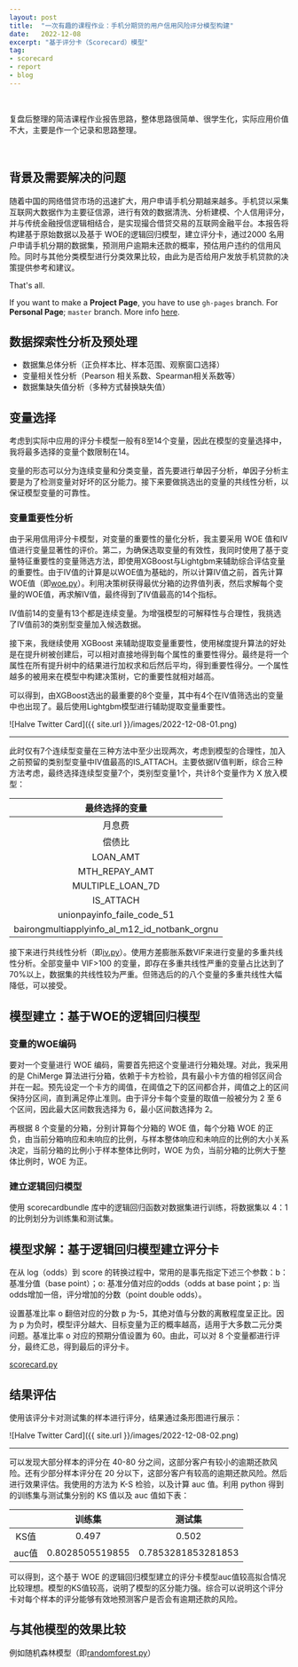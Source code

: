```yaml
---
layout: post
title:  "一次有趣的课程作业：手机分期贷的用户信用风险评分模型构建"
date:   2022-12-08
excerpt: "基于评分卡（Scorecard）模型"
tag:
- scorecard 
- report
- blog
---
```


<br/>

复盘后整理的简洁课程作业报告思路，整体思路很简单、很学生化，实际应用价值不大，主要是作一个记录和思路整理。

<br/>

## 背景及需要解决的问题
随着中国的网络借贷市场的迅速扩大，用户申请手机分期越来越多。手机贷以采集互联网大数据作为主要征信源，进行有效的数据清洗、分析建模、个人信用评分，并与传统金融授信逻辑相结合，是实现撮合借贷交易的互联网金融平台。本报告将构建基于原始数据以及基于 WOE的逻辑回归模型，建立评分卡，通过2000 名用户申请手机分期的数据集，预测用户逾期未还款的概率，预估用户违约的信用风险。同时与其他分类模型进行分类效果比较，由此为是否给用户发放手机贷款的决策提供参考和建议。
     
That's all.

If you want to make a **Project Page**, you have to use `gh-pages` branch. For **Personal Page**; `master` branch. More info [here](https://help.github.com/articles/about-github-pages-and-jekyll/#jekylls-build-process).

## 数据探索性分析及预处理
* 数据集总体分析（正负样本比、样本范围、观察窗口选择）
* 变量相关性分析（Pearson 相关系数、Spearman相关系数等）
* 数据集缺失值分析（多种方式替换缺失值）

## 变量选择
考虑到实际中应用的评分卡模型一般有8至14个变量，因此在模型的变量选择中，我将最多选择的变量个数限制在14。

变量的形态可以分为连续变量和分类变量，首先要进行单因子分析，单因子分析主要是为了检测变量对好坏的区分能力。接下来要做挑选出的变量的共线性分析，以保证模型变量的可靠性。

### 变量重要性分析
由于采用信用评分卡模型，对变量的重要性的量化分析，我主要采用 WOE 值和IV 值进行变量显著性的评价。第二，为确保选取变量的有效性，我同时使用了基于变量特征重要性的变量筛选方法，即使用XGBoost与Lightgbm来辅助综合评估变量的重要性。由于IV值的计算是以WOE值为基础的，所以计算IV值之前，首先计算 WOE值（即[woe.py](https://github.com/LZXCyrus/scorecard/blob/main/woe.py)）。利用决策树获得最优分箱的边界值列表，然后求解每个变量的WOE值，再求解IV值，最终得到了IV值最高的14个指标。

IV值前14的变量有13个都是连续变量。为增强模型的可解释性与合理性，我挑选了IV值前3的类别型变量加入候选数据。

接下来，我继续使用 XGBoost 来辅助提取变量重要性，使用梯度提升算法的好处是在提升树被创建后，可以相对直接地得到每个属性的重要性得分。最终是将一个属性在所有提升树中的结果进行加权求和后然后平均，得到重要性得分。一个属性越多的被用来在模型中构建决策树，它的重要性就相对越高。

可以得到，由XGBoost选出的最重要的8个变量，其中有4个在IV值筛选出的变量中也出现了。最后使用Lightgbm模型进行辅助提取变量重要性。

![Halve Twitter Card]({{ site.url }}/images/2022-12-08-01.png)

---

此时仅有7个连续型变量在三种方法中至少出现两次，考虑到模型的合理性，加入之前预留的类别型变量中IV值最高的IS_ATTACH。主要依据IV值判断，综合三种方法考虑，最终选择连续型变量7个，类别型变量1个，共计8个变量作为 X 放入模型：

| 最终选择的变量 |
| :----: |
| 月息费 |
| 偿债比 |
| LOAN_AMT |
| MTH_REPAY_AMT |
| MULTIPLE_LOAN_7D |
| IS_ATTACH |
| unionpayinfo_faile_code_51 |
| bairongmultiapplyinfo_al_m12_id_notbank_orgnu |

接下来进行共线性分析（即[iv.py](https://github.com/LZXCyrus/scorecard/blob/main/iv.py)）。使用方差膨胀系数VIF来进行变量的多重共线性分析。全部变量中 VIF>100 的变量，即存在多重共线性严重的变量占比达到了70%以上，数据集的共线性较为严重。但筛选后的的八个变量的多重共线性大幅降低，可以接受。

## 模型建立：基于WOE的逻辑回归模型
### 变量的WOE编码
要对一个变量进行 WOE 编码，需要首先把这个变量进行分箱处理。对此，我采用的是 ChiMerge 算法进行分箱，依赖于卡方检验，具有最小卡方值的相邻区间合并在一起。预先设定一个卡方的阈值，在阈值之下的区间都合并，阈值之上的区间保持分区间，直到满足停止准则。由于评分卡每个变量的取值一般被分为 2 至 6 个区间，因此最大区间数我选择为 6，最小区间数选择为 2。

再根据 8 个变量的分箱，分别计算每个分箱的 WOE 值，每个分箱 WOE 的正负，由当前分箱响应和未响应的比例，与样本整体响应和未响应的比例的大小关系决定，当前分箱的比例小于样本整体比例时，WOE 为负，当前分箱的比例大于整体比例时，WOE 为正。

### 建立逻辑回归模型
使用 scorecardbundle 库中的逻辑回归函数对数据集进行训练，将数据集以 4：1 的比例划分为训练集和测试集。

## 模型求解：基于逻辑回归模型建立评分卡
在从 log（odds）到 score 的转换过程中，常用的是事先指定下述三个参数：b：基准分值（base point）；o: 基准分值对应的odds（odds at base point；p: 当odds增加一倍，评分增加的分数（point double odds）。

设置基准比率 o 翻倍对应的分数 p 为-5，其绝对值与分数的离散程度呈正比。因为 p 为负时，模型评分越大、目标变量为正的概率越高，适用于大多数二元分类问题。基准比率 o 对应的预期分值设置为 60。由此，可以对 8 个变量都进行评分，最终汇总，得到最后的评分卡。

[scorecard.py](https://github.com/LZXCyrus/scorecard/blob/main/scorecard.py)

## 结果评估
使用该评分卡对测试集的样本进行评分，结果通过条形图进行展示：

![Halve Twitter Card]({{ site.url }}/images/2022-12-08-02.png)

---

可以发现大部分样本的评分在 40-80 分之间，这部分客户有较小的逾期还款风险。还有少部分样本评分在 20 分以下，这部分客户有较高的逾期还款风险。然后进行效果评估。我使用的方法为 K-S 检验，以及计算 auc 值。利用 python 得到的训练集与测试集分别的 KS 值以及 auc 值如下表：

|  | 训练集 | 测试集 |
| :----: | :----: | :----: |
| KS值 | 0.497 | 0.502 |
| auc值 | 0.8028505519855 | 0.7853281853281853 |

可以得到，这个基于 WOE 的逻辑回归模型建立的评分卡模型auc值较高拟合情况比较理想。模型的KS值较高，说明了模型的区分能力强。综合可以说明这个评分卡对每个样本的评分能够有效地预测客户是否会有逾期还款的风险。

## 与其他模型的效果比较
例如随机森林模型（即[randomforest.py](https://github.com/LZXCyrus/scorecard/blob/main/randomforest.py)）
